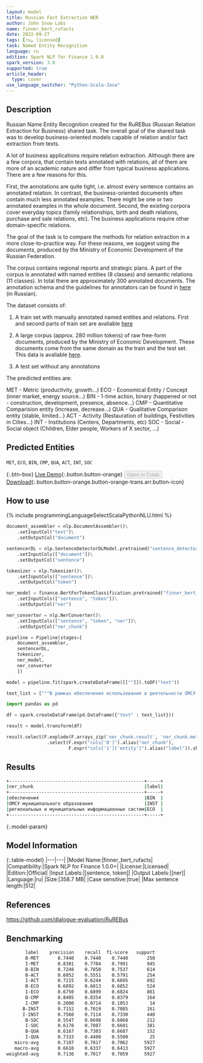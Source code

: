 ```yaml
---
layout: model
title: Russian Fact Extraction NER
author: John Snow Labs
name: finner_bert_rufacts
date: 2022-09-27
tags: [ru, licensed]
task: Named Entity Recognition
language: ru
edition: Spark NLP for Finance 1.0.0
spark_version: 3.0
supported: true
article_header:
  type: cover
use_language_switcher: "Python-Scala-Java"
---
```


## Description

Russian Name Entity Recognition created for the RuREBus (Russian Relation Extraction for Business) shared task. The overall goal of the shared task was to develop business-oriented models capable of relation and/or fact extraction from texts.

A lot of business applications require relation extraction. Although there are a few corpora, that contain texts annotated with relations, all of them are more of an academic nature and differ from typical business applications. There are a few reasons for this.

First, the annotations are quite tight, i.e. almost every sentence contains an annotated relation. In contrast, the business-oriented documents often contain much less annotated examples. There might be one or two annotated examples in the whole document. Second, the existing corpora cover everyday topics (family relationships, birth and death relations, purchase and sale relations, etc). The business applications require other domain-specific relations. 

The goal of the task is to compare the methods for relation extraction in a more close-to-practice way. For these reasons, we suggest using the documents, produced by the Ministry of Economic Development of the Russian Federation.

The corpus contains regional reports and strategic plans. A part of the corpus is annotated with named entities (8 classes) and semantic relations (11 classes). In total there are approximately 300 annotated documents. The annotation schema and the guidelines for annotators can be found in [here](https://github.com/dialogue-evaluation/RuREBus/blob/master/markup_instruction.pdf) (in Russian).

The dataset consists of:

1. A train set with manually annotated named entities and relations. First and second parts of train set are avaliable [here](https://github.com/dialogue-evaluation/RuREBus/tree/master/train_data)

2.  A large corpus (approx. 280 million tokens) of raw free-form documents, produced by the Ministry of Economic Development. These documents come from the same domain as the train and the test set. This data is avaliable [here](https://yadi.sk/d/9uKbo3p0ghdNpQ).

3. A test set without any annotations

The predicted entities are:

MET - Metric (productivity, growth...)
ECO - Economical Entity / Concept (inner market, energy source...)
BIN - 1-time action, binary (happened or not - construction, development, presence, absence...)
CMP - Quantitative Comparision entity (increase, decrease...)
QUA - Qualitative Comparison entity (stable, limited...)
ACT - Activity (Restauration of buildings, Festivities in Cities...)
INT - Institutions (Centers, Departments, etc)
SOC - Social - Social object (Children, Elder people, Workers of X sector, ...)

## Predicted Entities

`MET`, `ECO`, `BIN`, `CMP`, `QUA`, `ACT`, `INT`, `SOC`

{:.btn-box}
[Live Demo](https://demo.johnsnowlabs.com/finance/FIN_NER_RUSSIAN_GOV/){:.button.button-orange}
<button class="button button-orange" disabled>Open in Colab</button>
[Download](https://s3.amazonaws.com/auxdata.johnsnowlabs.com/finance/models/finner_bert_rufacts_ru_1.0.0_3.0_1664277912886.zip){:.button.button-orange.button-orange-trans.arr.button-icon}

## How to use



<div class="tabs-box" markdown="1">
{% include programmingLanguageSelectScalaPythonNLU.html %}

```python
document_assembler = nlp.DocumentAssembler()\
    .setInputCol("text")\
    .setOutputCol("document")

sentencerDL = nlp.SentenceDetectorDLModel.pretrained("sentence_detector_dl", "ru") \
    .setInputCols(["document"])\
    .setOutputCol("sentence")

tokenizer = nlp.Tokenizer()\
    .setInputCols(["sentence"])\
    .setOutputCol("token")

ner_model = finance.BertForTokenClassification.pretrained("finner_bert_rufacts", "en", "finance/models")\
    .setInputCols(["sentence", "token"])\
    .setOutputCol("ner")

ner_converter = nlp.NerConverter()\
    .setInputCols(["sentence", "token", "ner"])\
    .setOutputCol("ner_chunk")

pipeline = Pipeline(stages=[
    document_assembler,
    sentencerDL,
    tokenizer,
    ner_model,
    ner_converter   
    ])

model = pipeline.fit(spark.createDataFrame([[""]]).toDF("text"))

text_list = ["""В рамках обеспечения использования в деятельности ОМСУ муниципального образования Московской области региональных и муниципальных информационных систем предусматривается решение задач"""]

import pandas as pd

df = spark.createDataFrame(pd.DataFrame({"text" : text_list}))

result = model.transform(df)

result.select(F.explode(F.arrays_zip('ner_chunk.result', 'ner_chunk.metadata')).alias("cols")) \
               .select(F.expr("cols['0']").alias("ner_chunk"),
                       F.expr("cols['1']['entity']").alias("label")).show(truncate = False)
```

</div>

## Results

```bash
+--------------------------------------------------+-----+
|ner_chunk                                         |label|
+--------------------------------------------------+-----+
|обеспечения                                       |BIN  |
|ОМСУ муниципального образования                   |INST |
|региональных и муниципальных информационных систем|ECO  |
+--------------------------------------------------+-----+
```

{:.model-param}
## Model Information

{:.table-model}
|---|---|
|Model Name:|finner_bert_rufacts|
|Compatibility:|Spark NLP for Finance 1.0.0+|
|License:|Licensed|
|Edition:|Official|
|Input Labels:|[sentence, token]|
|Output Labels:|[ner]|
|Language:|ru|
|Size:|358.7 MB|
|Case sensitive:|true|
|Max sentence length:|512|

## References

https://github.com/dialogue-evaluation/RuREBus

## Benchmarking

```bash
       label    precision    recall  f1-score   support
       B-MET       0.7440    0.7440    0.7440       250
       I-MET       0.8301    0.7704    0.7991       945
       B-BIN       0.7248    0.7850    0.7537       614
       B-ACT       0.6052    0.5551    0.5791       254
       I-ACT       0.7215    0.6244    0.6695       892
       B-ECO       0.6892    0.6813    0.6852       524
       I-ECO       0.6750    0.6899    0.6824       861
       B-CMP       0.8405    0.8354    0.8379       164
       I-CMP       0.2000    0.0714    0.1053        14
      B-INST       0.7152    0.7019    0.7085       161
      I-INST       0.7560    0.7114    0.7330       440
       B-SOC       0.5547    0.6698    0.6068       212
       I-SOC       0.6178    0.7087    0.6601       381
       B-QUA       0.6167    0.7303    0.6687       152
       I-QUA       0.7333    0.4400    0.5500        25
   micro-avg       0.7107    0.7017    0.7062      5927
   macro-avg       0.6610    0.6337    0.6413      5927
weighted-avg       0.7136    0.7017    0.7059      5927
```